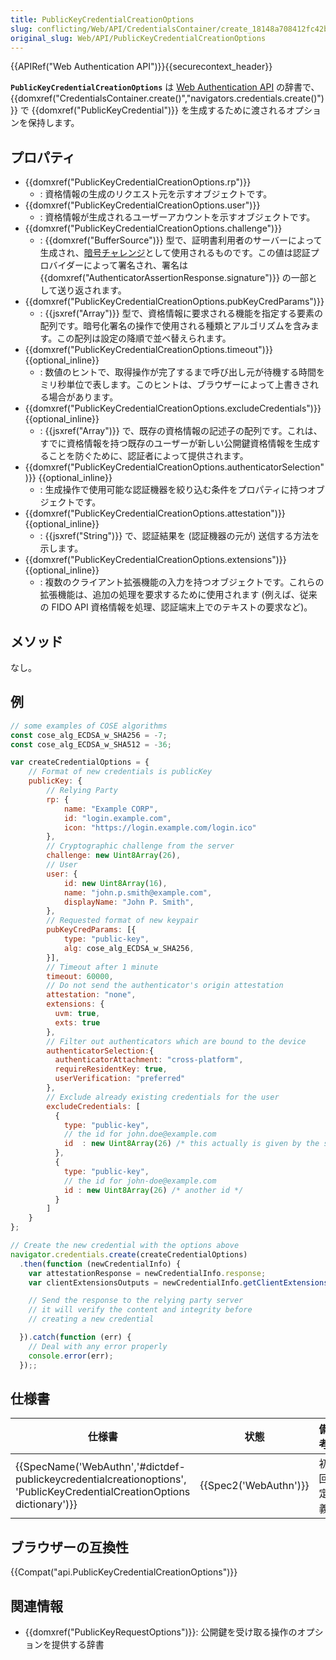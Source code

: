 ```yaml
---
title: PublicKeyCredentialCreationOptions
slug: conflicting/Web/API/CredentialsContainer/create_18148a708412fc42b1affe2f08eab270
original_slug: Web/API/PublicKeyCredentialCreationOptions
---
```


{{APIRef("Web Authentication API")}}{{securecontext_header}}

**`PublicKeyCredentialCreationOptions`** は [Web Authentication API](/ja/docs/Web/API/Web_Authentication_API) の辞書で、 {{domxref("CredentialsContainer.create()","navigators.credentials.create()")}} で {{domxref("PublicKeyCredential")}} を生成するために渡されるオプションを保持します。

## プロパティ

- {{domxref("PublicKeyCredentialCreationOptions.rp")}}
  - : 資格情報の生成のリクエスト元を示すオブジェクトです。
- {{domxref("PublicKeyCredentialCreationOptions.user")}}
  - : 資格情報が生成されるユーザーアカウントを示すオブジェクトです。
- {{domxref("PublicKeyCredentialCreationOptions.challenge")}}
  - : {{domxref("BufferSource")}} 型で、証明書利用者のサーバーによって生成され、[暗号チャレンジ](https://en.wikipedia.org/wiki/Challenge%E2%80%93response_authentication)として使用されるものです。この値は認証プロバイダーによって署名され、署名は {{domxref("AuthenticatorAssertionResponse.signature")}} の一部として送り返されます。
- {{domxref("PublicKeyCredentialCreationOptions.pubKeyCredParams")}}
  - : {{jsxref("Array")}} 型で、資格情報に要求される機能を指定する要素の配列です。暗号化署名の操作で使用される種類とアルゴリズムを含みます。この配列は設定の降順で並べ替えられます。
- {{domxref("PublicKeyCredentialCreationOptions.timeout")}} {{optional_inline}}
  - : 数値のヒントで、取得操作が完了するまで呼び出し元が待機する時間をミリ秒単位で表します。このヒントは、ブラウザーによって上書きされる場合があります。
- {{domxref("PublicKeyCredentialCreationOptions.excludeCredentials")}} {{optional_inline}}
  - : {{jsxref("Array")}} で、既存の資格情報の記述子の配列です。これは、すでに資格情報を持つ既存のユーザーが新しい公開鍵資格情報を生成することを防ぐために、認証者によって提供されます。
- {{domxref("PublicKeyCredentialCreationOptions.authenticatorSelection")}} {{optional_inline}}
  - : 生成操作で使用可能な認証機器を絞り込む条件をプロパティに持つオブジェクトです。
- {{domxref("PublicKeyCredentialCreationOptions.attestation")}} {{optional_inline}}
  - : {{jsxref("String")}} で、認証結果を (認証機器の元が) 送信する方法を示します。
- {{domxref("PublicKeyCredentialCreationOptions.extensions")}} {{optional_inline}}
  - : 複数のクライアント拡張機能の入力を持つオブジェクトです。これらの拡張機能は、追加の処理を要求するために使用されます (例えば、従来の FIDO API 資格情報を処理、認証端末上でのテキストの要求など)。

## メソッド

なし。

## 例

```js
// some examples of COSE algorithms
const cose_alg_ECDSA_w_SHA256 = -7;
const cose_alg_ECDSA_w_SHA512 = -36;

var createCredentialOptions = {
    // Format of new credentials is publicKey
    publicKey: {
        // Relying Party
        rp: {
            name: "Example CORP",
            id: "login.example.com",
            icon: "https://login.example.com/login.ico"
        },
        // Cryptographic challenge from the server
        challenge: new Uint8Array(26),
        // User
        user: {
            id: new Uint8Array(16),
            name: "john.p.smith@example.com",
            displayName: "John P. Smith",
        },
        // Requested format of new keypair
        pubKeyCredParams: [{
            type: "public-key",
            alg: cose_alg_ECDSA_w_SHA256,
        }],
        // Timeout after 1 minute
        timeout: 60000,
        // Do not send the authenticator's origin attestation
        attestation: "none",
        extensions: {
          uvm: true,
          exts: true
        },
        // Filter out authenticators which are bound to the device
        authenticatorSelection:{
          authenticatorAttachment: "cross-platform",
          requireResidentKey: true,
          userVerification: "preferred"
        },
        // Exclude already existing credentials for the user
        excludeCredentials: [
          {
            type: "public-key",
            // the id for john.doe@example.com
            id  : new Uint8Array(26) /* this actually is given by the server */
          },
          {
            type: "public-key",
            // the id for john-doe@example.com
            id : new Uint8Array(26) /* another id */
          }
        ]
    }
};

// Create the new credential with the options above
navigator.credentials.create(createCredentialOptions)
  .then(function (newCredentialInfo) {
    var attestationResponse = newCredentialInfo.response;
    var clientExtensionsOutputs = newCredentialInfo.getClientExtensionsResults();

    // Send the response to the relying party server
    // it will verify the content and integrity before
    // creating a new credential

  }).catch(function (err) {
    // Deal with any error properly
    console.error(err);
  });;
```

## 仕様書

| 仕様書                                                                                                                                                           | 状態                         | 備考     |
| ---------------------------------------------------------------------------------------------------------------------------------------------------------------- | ---------------------------- | -------- |
| {{SpecName('WebAuthn','#dictdef-publickeycredentialcreationoptions', 'PublicKeyCredentialCreationOptions dictionary')}} | {{Spec2('WebAuthn')}} | 初回定義 |

## ブラウザーの互換性

{{Compat("api.PublicKeyCredentialCreationOptions")}}

## 関連情報

- {{domxref("PublicKeyRequestOptions")}}: 公開鍵を受け取る操作のオプションを提供する辞書
